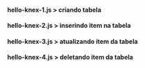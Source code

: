 #### hello-knex-1.js > criando tabela
#### hello-knex-2.js > inserindo item na tabela
#### hello-knex-3.js > atualizando item da tabela
#### hello-knex-4.js > deletando item da tabela